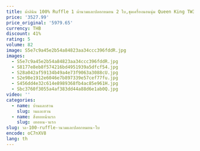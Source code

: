 ```yaml
---
title: ผ้าลินิน 100% Ruffle 1 ผ้านวมและปลอกหมอน 2 ใบ,ชุดเครื่องนอนนุ่ม Queen King TWIN ขนาด,เจ้าหญิงสีขาวเตียง,ปรับแต่งได้
price: '3527.99'
price_original: '5979.65'
currency: THB
discount: 41%
rating: 5
volume: 82
image: S5e7c9a45e2b54a84823aa34ccc396fddR.jpg
images:
  - S5e7c9a45e2b54a84823aa34ccc396fddR.jpg
  - S8177e8eb8f574216bd4951939a5dfcf54.jpg
  - S28a042af59134b49a4e73f9063a3088cU.jpg
  - S2e98e1912e6046e7b897339e57cef77fu.jpg
  - S456dd4e32c614e8989368fb4ac85e961H.jpg
  - Sbc3760f3055a4af383dd44a88d6e1ab0Q.jpg
video: ''
categories:
  - name: บ้านและสวน
    slug: านและสวน
  - name: สิ่งทอหน้าแรก
    slug: งทอหน-าแรก
slug: าล-100-ruffle-านวมและปลอกหมอน-ใบ
encode: oC7nXV8
lang: th
---
```

  